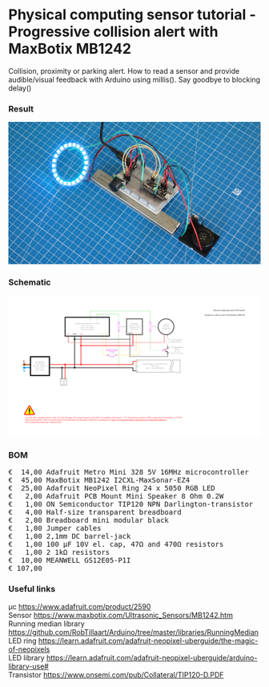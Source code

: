 # Physical computing sensor tutorial - Progressive collision alert with MaxBotix MB1242

Collision, proximity or parking alert. How to read a sensor and provide audible/visual feedback with Arduino using millis(). Say goodbye to blocking delay()

### Result

![](Assets/3a%20result.jpg)

### Schematic

![](Assets/3a%20schematic.png)

### BOM

<pre>
€  14,00 Adafruit Metro Mini 328 5V 16MHz microcontroller
€  45,00 MaxBotix MB1242 I2CXL-MaxSonar-EZ4
€  25,00 Adafruit NeoPixel Ring 24 x 5050 RGB LED
€   2,00 Adafruit PCB Mount Mini Speaker 8 Ohm 0.2W
€   1,00 ON Semiconductor TIP120 NPN Darlington-transistor
€   4,00 Half-size transparent breadboard
€   2,00 Breadboard mini modular black
€   1,00 Jumper cables
€   1,00 2,1mm DC barrel-jack
€   1,00 100 µF 10V el. cap, 47Ω and 470Ω resistors
€   1,00 2 1kΩ resistors
€  10,00 MEANWELL GS12E05-P1I
€ 107,00
</pre>  

### Useful links  

μc https://www.adafruit.com/product/2590  
Sensor https://www.maxbotix.com/Ultrasonic_Sensors/MB1242.htm  
Running median library https://github.com/RobTillaart/Arduino/tree/master/libraries/RunningMedian  
LED ring https://learn.adafruit.com/adafruit-neopixel-uberguide/the-magic-of-neopixels  
LED library https://learn.adafruit.com/adafruit-neopixel-uberguide/arduino-library-use#  
Transistor https://www.onsemi.com/pub/Collateral/TIP120-D.PDF
 
